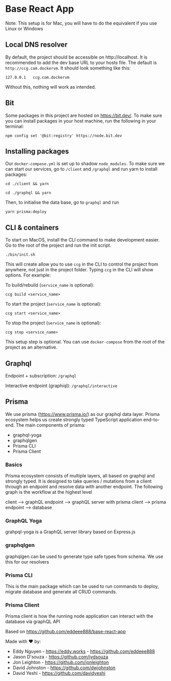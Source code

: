 # Base React App

Note: This setup is for Mac, you will have to do the equivalent if you use Linux or Windows

## Local DNS resolver

By default, the project should be accessible on http://localhost. It is recommended to add the dev base URL to your hosts file. The default is `http://ccg.com.dockervm`. It should look something like this:

```
127.0.0.1   ccg.com.dockervm
```

Without this, nothing will work as intended.

## Bit

Some packages in this project are hosted on https://bit.dev/. To make sure you can install packages in your host machine, run the following in your terminal:

```
npm config set '@bit:registry' https://node.bit.dev
```


## Installing packages

Our `docker-compose.yml` is set up to shadow `node_modules`. To make sure we can start our services, go to `/client` and `/graphql` and run yarn to install packages:

```
cd ./client && yarn
```

```
cd ./graphql && yarn
```

Then, to initialise the data base, go to `graphql` and run

```
yarn prisma:deploy
```

## CLI & containers

To start on MacOS, install the CLI command to make development easier. Go to the root of the project and run the init script.

```
./bin/init.sh
```

This will create allow you to use `ccg` in the CLI to control the project from anywhere, not just in the project folder. Typing `ccg` in the CLI will show options. For example:

To build/rebuild (`service_name` is optional):

```
ccg build <service_name>
```

To start the project (`service_name` is optional):

```
ccg start <service_name>
```

To stop the project (`service_name` is optional):

```
ccg stop <service_name>
```

This setup step is optional. You can use `docker-compose` from the root of the project as an alternative.

## Graphql

Endpoint + subscription: `/graphql`

Interactive endpoint (graphiql): `/graphql/interactive`

## Prisma

We use prisma (https://www.prisma.io/) as our graphql data layer. Prisma ecosystem helps us create strongly typed TypeScript application end-to-end. The main components of prisma:

- graphql-yoga
- graphqlgen
- Prisma CLI
- Prisma Client

### Basics

Prisma ecosystem consists of multiple layers, all based on graphql and strongly typed. It is designed to take queries / mutations from a client through an endpoint and resolve data with another endpoint. The following graph is the workflow at the highest level

client --> graphQL endpoint --> graphQL server with prisma client --> prisma endpoint --> database

### GraphQL Yoga

grahpql-yoga is a GraphQL server library based on Express.js

### graphqlgen

graphqlgen can be used to generate type safe types from schema. We use this for our resolvers

### Prisma CLI

This is the main package which can be used to run commands to deploy, migrate database and generate all CRUD commands.

### Prisma Client

Prisma client is how the running node application can interact with the database via graphQL API

Based on https://github.com/eddeee888/base-react-app

Made with ♥ by: 

- Eddy Nguyen - https://eddy.works - https://github.com/eddeee888
- Jason D'souza - https://github.com/jvdsouza
- Jon Leighton - https://github.com/jonleighton
- David Johnston - https://github.com/dwjohnston
- David Yeshi - https://github.com/davidyeshi

